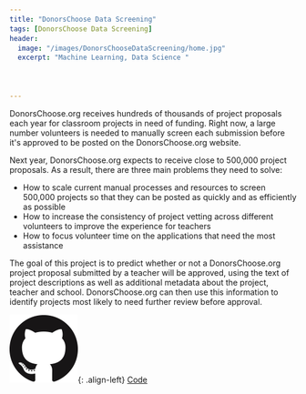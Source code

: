 ```yaml
---
title: "DonorsChoose Data Screening"
tags: [DonorsChoose Data Screening]
header:
  image: "/images/DonorsChooseDataScreening/home.jpg"
  excerpt: "Machine Learning, Data Science "



---
```


  DonorsChoose.org receives hundreds of thousands of project proposals each year
  for classroom projects in need of funding. Right now, a large number
  volunteers is needed to manually screen each submission before it's approved
  to be posted on the DonorsChoose.org website.

  Next year, DonorsChoose.org expects to receive close to 500,000 project
  proposals. As a result, there are three main problems they need to solve:
  * How to scale current manual processes and resources to screen 500,000
  projects so that they can be posted as quickly and as   efficiently as possible
  * How to increase the consistency of project vetting across different
  volunteers to improve the experience for teachers
  * How to focus volunteer time on the applications that need the most assistance

  The goal of this project is to predict whether or not a DonorsChoose.org
  project proposal submitted by a teacher will be approved, using the text of
  project descriptions as well as additional metadata about the project, teacher
  and school. DonorsChoose.org can then use this information to identify projects
  most likely to need further review before approval.

  ![image-left](/images/github.jpg){: .align-left}
   [Code](https://github.com/Satyam0062/DonorsChoose-Data-Screening)
